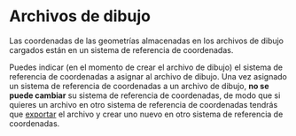 # Archivos de dibujo

Las coordenadas de las geometrías almacenadas en los archivos de dibujo cargados están en un sistema de referencia de coordenadas.

Puedes indicar \(en el momento de crear el archivo de dibujo\) el sistema de referencia de coordenadas a asignar al archivo de dibujo. Una vez asignado un sistema de referencia de coordenadas a un archivo de dibujo, **no se puede cambiar** su sistema de referencia de coordenadas, de modo que si quieres un archivo en otro sistema de referencia de coordenadas tendrás que [exportar](/digi3d-net/referencia/ventana-de-dibujo/ordenes/e/exportar.md) el archivo y crear uno nuevo en otro sistema de referencia de coordenadas.

